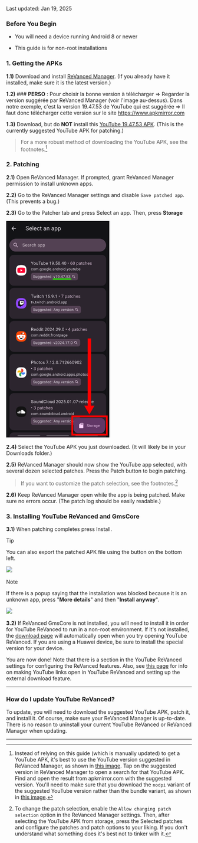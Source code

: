 Last updated: Jan 19, 2025


### **Before You Begin**

- You will need a device running Android 8 or newer

- This guide is for non-root installations




### **1. Getting the APKs**

**1.1)** Download and install [ReVanced Manager](https://revanced.app/download). (If you already have it installed, make sure it is the latest version.)

**1.2)** ### **PERSO** : Pour choisir la bonne version à télécharger => Regarder la version suggérée par ReVanced Manager (voir l'image au-dessus).
Dans notre exemple, c'est la version 19.47.53 de YouTube qui est suggérée => Il faut donc télécharger cette version sur le site https://www.apkmirror.com

**1.3)** Download, but do **NOT** install this [YouTube 19.47.53 APK](https://www.apkmirror.com/apk/google-inc/youtube/youtube-19-47-53-release/youtube-19-47-53-android-apk-download/). (This is the currently suggested YouTube APK for patching.) <br>

> For a more robust method of downloading the YouTube APK, see the footnotes.[^1]




### **2. Patching**

**2.1)** Open ReVanced Manager. If prompted, grant ReVanced Manager permission to install unknown apps.

**2.2)** Go to the ReVanced Manager settings and disable `Save patched app`. (This prevents a bug.)

**2.3)** Go to the Patcher tab and press Select an app. Then, press **Storage**

<img src="/images/yt-revanced-guide/select-from-storage2.png" width="280"/>

**2.4)** Select the YouTube APK you just downloaded. (It will likely be in your Downloads folder.)

**2.5)** ReVanced Manager should now show the YouTube app selected, with several dozen selected patches. Press the Patch button to begin patching.

> If you want to customize the patch selection, see the footnotes.[^2]

**2.6)** Keep ReVanced Manager open while the app is being patched. Make sure no errors occur. (The patch log should be easily readable.)




### **3. Installing YouTube ReVanced and GmsCore**

**3.1)** When patching completes press Install. 

> [!TIP]
> You can also export the patched APK file using the button on the bottom left.
>
> <img src="/images/yt-revanced-guide/export-apk.png" width="280"/>

> [!NOTE]
> If there is a popup saying that the installation was blocked because it is an unknown app, press "**More details**" and then "**Install anyway**".
>
> <img src="/images/yt-revanced-guide/install-anyway_old.jpeg" width="280"/>

**3.2)** If ReVanced GmsCore is not installed, you will need to install it in order for YouTube ReVanced to run in a non-root environment. If it's not installed, the [download page](https://github.com/ReVanced/GmsCore/releases/latest) will automatically open when you try opening YouTube ReVanced. If you are using a Huawei device, be sure to install the special version for your device.

You are now done! Note that there is a section in the YouTube ReVanced settings for configuring the ReVanced features. Also, see [this page](https://github.com/KobeW50/ReVanced-Documentation/blob/main/reddit_posts/YT-ReVanced-Guide-comment.md) for info on making YouTube links open in YouTube ReVanced and setting up the external download feature.



___
### **How do I update YouTube ReVanced?**

To update, you will need to download the suggested YouTube APK, patch it, and install it. Of course, make sure your ReVanced Manager is up-to-date. There is no reason to uninstall your current YouTube ReVanced or ReVanced Manager when updating.

___
[^1]: Instead of relying on this guide (which is manually updated) to get a YouTube APK, it's best to use the YouTube version suggested in ReVanced Manager, as shown in [this image](https://raw.githubusercontent.com/KobeW50/ReVanced-Documentation/refs/heads/main/images/yt-revanced-guide/suggested-version.png). Tap on the suggested version in ReVanced Manager to open a search for that YouTube APK. Find and open the result from apkmirror.com with the suggested version. You'll need to make sure that you download the `nodpi` variant of the suggested YouTube version rather than the bundle variant, as shown in [this image](https://raw.githubusercontent.com/KobeW50/ReVanced-Documentation/refs/heads/main/images/yt-revanced-guide/apkmirror-youtube.png).

[^2]: To change the patch selection, enable the `Allow changing patch selection` option in the ReVanced Manager settings. Then, after selecting the YouTube APK from storage, press the Selected patches and configure the patches and patch options to your liking. If you don't understand what something does it's best not to tinker with it.
